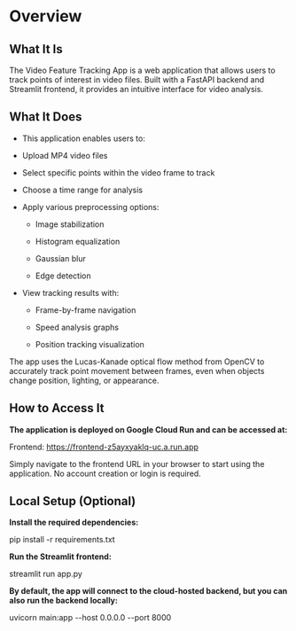 # **Overview**

## **What It Is**

The Video Feature Tracking App is a web application that allows users to track points of interest in video files. Built with a FastAPI backend and Streamlit frontend, it provides an intuitive interface for video analysis.

## **What It Does**

- This application enables users to:

- Upload MP4 video files

- Select specific points within the video frame to track

- Choose a time range for analysis

- Apply various preprocessing options:

  - Image stabilization

  - Histogram equalization

  - Gaussian blur

  - Edge detection

- View tracking results with:

  - Frame-by-frame navigation

  - Speed analysis graphs

  - Position tracking visualization


The app uses the Lucas-Kanade optical flow method from OpenCV to accurately track point movement between frames, even when objects change position, lighting, or appearance.

## **How to Access It**

**The application is deployed on Google Cloud Run and can be accessed at:**

Frontend: https://frontend-z5ayxyaklq-uc.a.run.app

Simply navigate to the frontend URL in your browser to start using the application. No account creation or login is required.

## **Local Setup (Optional)**

**Install the required dependencies:**

pip install -r requirements.txt

**Run the Streamlit frontend:**

streamlit run app.py

**By default, the app will connect to the cloud-hosted backend, but you can also run the backend locally:**

uvicorn main:app --host 0.0.0.0 --port 8000
